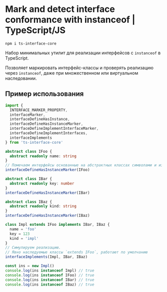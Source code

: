 
# Mark and detect interface conformance with instanceof | TypeScript/JS

    npm i ts-interface-core

Набор минимальных утилит для реализации интерфейсов с `instanceof` в TypeScript.

Позволяет маркировать интерфейс-классы и проверять реализацию через `instanceof`, даже при множественном или виртуальном наследовании.

## Пример использования

```ts
import {
  INTERFACE_MARKER_PROPERTY,
  interfaceMarker,
  interfaceDefineHasInstance,
  interfaceDefineHasInstanceMarker,
  interfaceDefineImplementInterfaceMarker,
  interfaceDefineImplementInterfaces,
  interfaceImplements
} from 'ts-interface-core'

abstract class IFoo {
  abstract readonly name: string
}
// Помечаем интерфейсы основанные на абстрактных классах символами и изменяем Symbol.hasInstance
interfaceDefineHasInstanceMarker(IFoo)

abstract class IBar {
  abstract readonly key: number
}
interfaceDefineHasInstanceMarker(IBar)

abstract class IBaz {
  abstract readonly kind: string
}
interfaceDefineHasInstanceMarker(IBaz)

class Impl extends IFoo implements IBar, IBaz {
  name = 'foo'
  key = 123
  kind = 'impl'
}
// Симулируем реализацию.
// Явно наследуемые классы `extends IFoo`, работают по умолчанию
interfaceImplements(Impl, IBar, IBaz)

const ins = new Impl()
console.log(ins instanceof Impl) // true
console.log(ins instanceof IFoo) // true
console.log(ins instanceof IBar) // true
console.log(ins instanceof IBaz) // true
```
